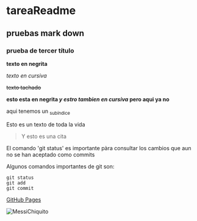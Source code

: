 # tareaReadme
## pruebas mark down
### prueba de tercer título
**texto en negrita**

_texto en cursiva_

~~texto tachado~~

**esto esta en negrita _y estro tambien en cursiva_ pero aqui ya no**

aqui tenemos un <sub>subíndice</sub>

Esto es un texto de toda la vida
> Y esto es una cita

El comando 'git status' es importante pàra consultar los cambios que aun no se han aceptado como commits

Algunos comandos importantes de git son:
```
git status
git add
git commit
```

[GitHub Pages](https//pages.github.com/)


![MessiChiquito](https://pbs.twimg.com/profile_images/1605246082144997381/2H9mNjaD_400x400.jpg)
